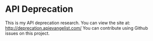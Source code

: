 # API Deprecation
This is my API deprecation research.
You can view the site at: http://deprecation.apievangelist.com/
You can contribute using Github issues on this project.
